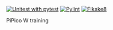 [![Unitest with pytest](https://github.com/ikostan/pico/actions/workflows/pytest.yml/badge.svg)](https://github.com/ikostan/pico/actions/workflows/pytest.yml)
[![Pylint](https://github.com/ikostan/pico/actions/workflows/pylint.yml/badge.svg)](https://github.com/ikostan/pico/actions/workflows/pylint.yml)
[![Flkake8](https://github.com/ikostan/pico/actions/workflows/flake8.yml/badge.svg)](https://github.com/ikostan/pico/actions/workflows/flake8.yml)

PiPico W training
